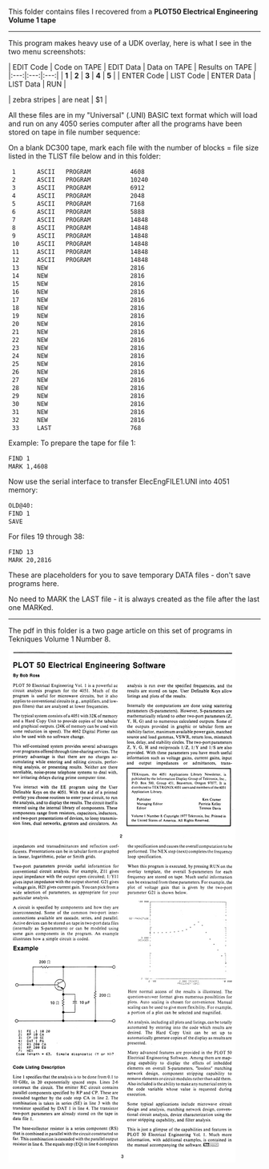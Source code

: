 This folder contains files I recovered from a **PLOT50 Electrical Engineering Volume 1 tape**
***********
This program makes heavy use of a UDK overlay, here is what I see in the two menu screenshots:

| EDIT Code | Code on TAPE | EDIT Data | Data on TAPE | Results on TAPE |
|:---:|:---:|:---:|
| **1** | **2** | **3** | **4** | **5** |
| ENTER Code | LIST Code | ENTER Data | LIST Data | RUN |

| zebra stripes | are neat      |    $1 |

All these files are in my "Universal" (.UNI) BASIC text format which will load and run on any 4050 series computer after all the programs have been stored on tape in file number sequence:

On a blank DC300 tape, mark each file with the number of blocks = file size listed in the TLIST file below and in this folder:

```
 1      ASCII   PROGRAM           4608   
 2      ASCII   PROGRAM           10240  
 3      ASCII   PROGRAM           6912   
 4      ASCII   PROGRAM           2048   
 5      ASCII   PROGRAM           7168   
 6      ASCII   PROGRAM           5888   
 7      ASCII   PROGRAM           14848  
 8      ASCII   PROGRAM           14848  
 9      ASCII   PROGRAM           14848  
 10     ASCII   PROGRAM           14848  
 11     ASCII   PROGRAM           14848  
 12     ASCII   PROGRAM           14848  
 13     NEW                       2816   
 14     NEW                       2816   
 15     NEW                       2816   
 16     NEW                       2816   
 17     NEW                       2816   
 18     NEW                       2816   
 19     NEW                       2816   
 20     NEW                       2816   
 21     NEW                       2816   
 22     NEW                       2816   
 23     NEW                       2816   
 24     NEW                       2816   
 25     NEW                       2816   
 26     NEW                       2816   
 27     NEW                       2816   
 28     NEW                       2816   
 29     NEW                       2816   
 30     NEW                       2816   
 31     NEW                       2816   
 32     NEW                       2816   
 33     LAST                      768    
```

Example:
To prepare the tape for file 1:
```
FIND 1
MARK 1,4608
```
Now use the serial interface to transfer ElecEngFILE1.UNI into 4051 memory:
```
OLD@40:
FIND 1
SAVE
``` 
For files 19 through 38:
```
FIND 13
MARK 20,2816
```
These are placeholders for you to save temporary DATA files - don't save programs here.
 
No need to MARK the LAST file - it is always created as the file after the last one MARKed.

***********
The pdf in this folder is a two page article on this set of programs in Tekniques Volume 1 Number 8.

![Label and PCB front](./PLOT%2050%20Electrical%20Engineering%20article.jpg)
